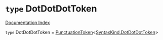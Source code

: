 # `type` DotDotDotToken

[Documentation Index](../README.md)

`type` DotDotDotToken = [PunctuationToken](../interface.PunctuationToken/README.md)\<[SyntaxKind.DotDotDotToken](../enum.SyntaxKind/README.md#dotdotdottoken--26)>